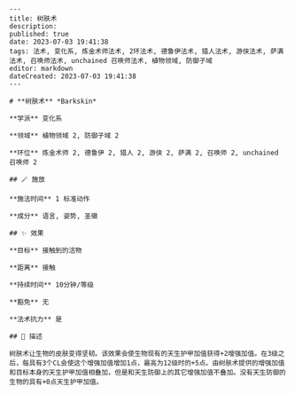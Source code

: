 
    ---
    title: 树肤术
    description: 
    published: true
    date: 2023-07-03 19:41:38
    tags: 法术, 变化系, 炼金术师法术, 2环法术, 德鲁伊法术, 猎人法术, 游侠法术, 萨满法术, 召唤师法术, unchained 召唤师法术, 植物领域, 防御子域
    editor: markdown
    dateCreated: 2023-07-03 19:41:38
    ---

    # **树肤术** *Barkskin*

    **学派** 变化系 

    **领域** 植物领域 2, 防御子域 2

    **环位** 炼金术师 2, 德鲁伊 2, 猎人 2, 游侠 2, 萨满 2, 召唤师 2, unchained 召唤师 2

    ## 🪄 施放

    **施法时间** 1 标准动作

    **成分** 语言, 姿势, 圣徽

    ## ✨ 效果 

    **目标** 接触到的活物 

    **距离** 接触  

    **持续时间** 10分钟/等级 

    **豁免** 无

    **法术抗力** 是

    ## 📖 描述

    树肤术让生物的皮肤变得坚韧。该效果会使生物现有的天生护甲加值获得+2增强加值。在3级之后，每具有3个CL会使这个增强加值增加1点，最高为12级时的+5点。由树肤术提供的增强加值和目标本身的天生护甲加值相叠加，但是和天生防御上的其它增强加值不叠加。没有天生防御的生物的具有+0点天生护甲加值。
    